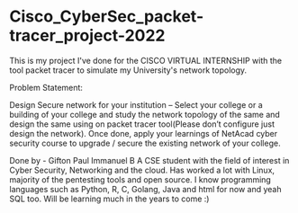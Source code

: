 # Cisco_CyberSec_packet-tracer_project-2022
This is my project I've done for the CISCO VIRTUAL INTERNSHIP with the tool packet tracer to simulate my University's network topology.

Problem Statement:

Design Secure network for your institution – Select your college or a building of your college and study the network topology of the same and design the same using on packet tracer tool(Please don’t configure just design the network). Once done, apply your learnings of NetAcad cyber security course to upgrade / secure the existing network of your college.

Done by - Gifton Paul Immanuel B
A CSE student with the field of interest in Cyber Security, Networking and the cloud. Has worked a lot with Linux, majority of the pentesting tools and open source. I know programming languages such as Python, R, C, Golang, Java and html for now and yeah SQL too. Will be learning much in the years to come :)
